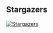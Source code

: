 ## Stargazers

[![Stargazers](https://starchart.cc/stacksjs/nanofaker.svg?variant=adaptive)](https://starchart.cc/stacksjs/nanofaker)

